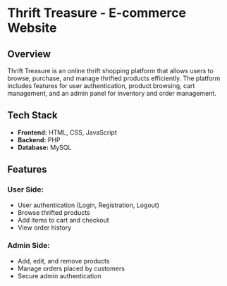 # Thrift Treasure - E-commerce Website

## Overview
Thrift Treasure is an online thrift shopping platform that allows users to browse, purchase, and manage thrifted products efficiently. The platform includes features for user authentication, product browsing, cart management, and an admin panel for inventory and order management.

## Tech Stack
- **Frontend:** HTML, CSS, JavaScript
- **Backend:** PHP
- **Database:** MySQL
  
## Features
### User Side:
- User authentication (Login, Registration, Logout)
- Browse thrifted products
- Add items to cart and checkout
- View order history

### Admin Side:
- Add, edit, and remove products
- Manage orders placed by customers
- Secure admin authentication
